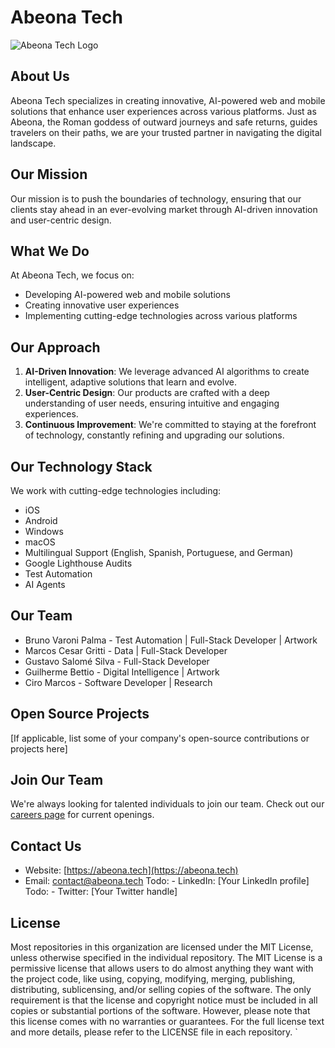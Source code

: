 # Abeona Tech

![Abeona Tech Logo](https://abeona.tech/_next/image?url=%2Flogo.png&w=256&q=75)

## About Us

Abeona Tech specializes in creating innovative, AI-powered web and mobile solutions that enhance user experiences across various platforms. Just as Abeona, the Roman goddess of outward journeys and safe returns, guides travelers on their paths, we are your trusted partner in navigating the digital landscape.

## Our Mission

Our mission is to push the boundaries of technology, ensuring that our clients stay ahead in an ever-evolving market through AI-driven innovation and user-centric design.

## What We Do

At Abeona Tech, we focus on:

- Developing AI-powered web and mobile solutions
- Creating innovative user experiences
- Implementing cutting-edge technologies across various platforms

## Our Approach

1. **AI-Driven Innovation**: We leverage advanced AI algorithms to create intelligent, adaptive solutions that learn and evolve.
2. **User-Centric Design**: Our products are crafted with a deep understanding of user needs, ensuring intuitive and engaging experiences.
3. **Continuous Improvement**: We're committed to staying at the forefront of technology, constantly refining and upgrading our solutions.

## Our Technology Stack

We work with cutting-edge technologies including:

- iOS
- Android
- Windows
- macOS
- Multilingual Support (English, Spanish, Portuguese, and German)
- Google Lighthouse Audits
- Test Automation
- AI Agents

## Our Team

- Bruno Varoni Palma - Test Automation | Full-Stack Developer | Artwork
- Marcos Cesar Gritti - Data | Full-Stack Developer
- Gustavo Salomé Silva - Full-Stack Developer
- Guilherme Bettio - Digital Intelligence | Artwork
- Ciro Marcos - Software Developer | Research

## Open Source Projects

[If applicable, list some of your company's open-source contributions or projects here]

## Join Our Team

We're always looking for talented individuals to join our team. Check out our [careers page](link_to_your_careers_page) for current openings.

## Contact Us

- Website: [https://abeona.tech](https://abeona.tech)
- Email: contact@abeona.tech
Todo: - LinkedIn: [Your LinkedIn profile]
Todo: - Twitter: [Your Twitter handle]

## License

Most repositories in this organization are licensed under the MIT License, unless otherwise specified in the individual repository.
The MIT License is a permissive license that allows users to do almost anything they want with the project code, like using, copying, modifying, merging, publishing, distributing, sublicensing, and/or selling copies of the software. The only requirement is that the license and copyright notice must be included in all copies or substantial portions of the software.
However, please note that this license comes with no warranties or guarantees. For the full license text and more details, please refer to the LICENSE file in each repository.
`
